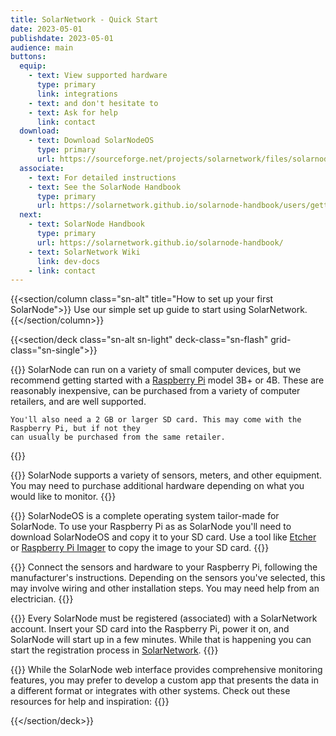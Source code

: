 ```yaml
---
title: SolarNetwork - Quick Start
date: 2023-05-01
publishdate: 2023-05-01
audience: main
buttons:
  equip:
    - text: View supported hardware
      type: primary
      link: integrations
    - text: and don't hesitate to
    - text: Ask for help
      link: contact
  download:
    - text: Download SolarNodeOS
      type: primary
      url: https://sourceforge.net/projects/solarnetwork/files/solarnode/pi/solarnodeos-deb11-raspi-2GB-20231029.img.xz/download
  associate:
    - text: For detailed instructions
    - text: See the SolarNode Handbook
      type: primary
      url: https://solarnetwork.github.io/solarnode-handbook/users/getting-started/#associate-your-solarnode-with-solarnetwork
  next:
    - text: SolarNode Handbook
      type: primary
      url: https://solarnetwork.github.io/solarnode-handbook/
    - text: SolarNetwork Wiki
      link: dev-docs
    - link: contact
---
```

{{<section/column class="sn-alt" title="How to set up your first SolarNode">}}
Use our simple set up guide to start using SolarNetwork.
{{</section/column>}}

{{<section/deck class="sn-alt sn-light" deck-class="sn-flash" grid-class="sn-single">}}

  {{<flash-card title="Step 1" subtitle="Purchase a Raspberry Pi">}}
    SolarNode can run on a variety of small computer devices, but we recommend getting started with
    a [Raspberry Pi](https://www.raspberrypi.com/) model 3B+ or 4B. These are reasonably inexpensive,
    can be purchased from a variety of computer retailers, and are well supported.

    You'll also need a 2 GB or larger SD card. This may come with the Raspberry Pi, but if not they
    can usually be purchased from the same retailer.
  {{</flash-card>}}

  {{<flash-card title="Step 2" subtitle="Purchase equipment to monitor" buttons="equip">}}
    SolarNode supports a variety of sensors, meters, and other equipment. You may need to purchase
    additional hardware depending on what you would like to monitor.
  {{</flash-card>}}

  {{<flash-card title="Step 3" subtitle="Install the SolarNode software on your Raspberry Pi" buttons="download">}}
    SolarNodeOS is a complete operating system tailor-made for SolarNode. To use your Raspberry Pi
    as as SolarNode you'll need to download
    SolarNodeOS and copy it to your SD card. Use a tool like [Etcher](https://www.balena.io/etcher)
    or [Raspberry Pi Imager](https://www.raspberrypi.com/software/) to copy the image to your SD card.
  {{</flash-card>}}

  {{<flash-card title="Step 4" subtitle="Connect sensors and hardware">}}
    Connect the sensors and hardware to your Raspberry Pi, following the manufacturer's
    instructions. Depending on the sensors you've selected, this may involve wiring and other
    installation steps. You may need help from an electrician.
  {{</flash-card>}}

  {{<flash-card title="Step 5" subtitle="Register your SolarNode with your SolarNetwork account" buttons="associate">}}
   Every SolarNode must be registered (associated) with a SolarNetwork account. Insert your SD card
   into the Raspberry Pi, power it on, and SolarNode will start up in a few minutes. While that is
   happening you can start the registration process in [SolarNetwork](https://data.solarnetwork.net/solaruser/).
  {{</flash-card>}}

  {{<flash-card title="Finish" subtitle="Well done getting your first SolarNode up and running!" buttons="next">}}
   While the SolarNode web interface provides comprehensive monitoring features, you may prefer to
   develop a custom app that presents the data in a different format or integrates with other
   systems. Check out these resources for help and inspiration:
  {{</flash-card>}}

{{</section/deck>}}
